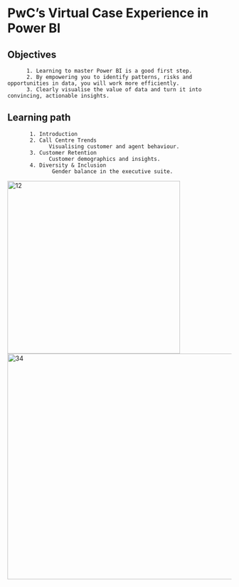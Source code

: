   # PwC’s Virtual Case Experience in Power BI 

  ## Objectives
  
  ```
        1. Learning to master Power BI is a good first step. 
        2. By empowering you to identify patterns, risks and opportunities in data, you will work more efficiently. 
        3. Clearly visualise the value of data and turn it into convincing, actionable insights.
   ```
   
   ## Learning path 
   ```
          1. Introduction
          2. Call Centre Trends
                Visualising customer and agent behaviour.
          3. Customer Retention
                Customer demographics and insights.
          4. Diversity & Inclusion
                 Gender balance in the executive suite.
   ```              
   
 
  
<img width="388" alt="12" src="https://user-images.githubusercontent.com/58165250/187295457-a11f8b0e-03bd-422e-9d8d-79551dabd12a.PNG">
 <img width="507" alt="34" src="https://user-images.githubusercontent.com/58165250/187295452-098080e6-5e10-4230-aa13-86a374de9100.PNG">


